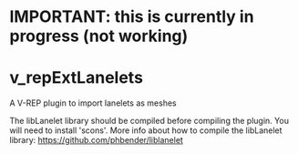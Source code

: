 # IMPORTANT: this is currently in progress (not working)

# v_repExtLanelets
A V-REP plugin to import lanelets as meshes

The libLanelet library should be compiled before compiling the plugin. You will need to install 'scons'. 
More info about how to compile the libLanelet library: https://github.com/phbender/liblanelet
